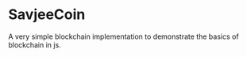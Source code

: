 # SavjeeCoin

A very simple blockchain implementation to demonstrate the basics of blockchain in js. 
